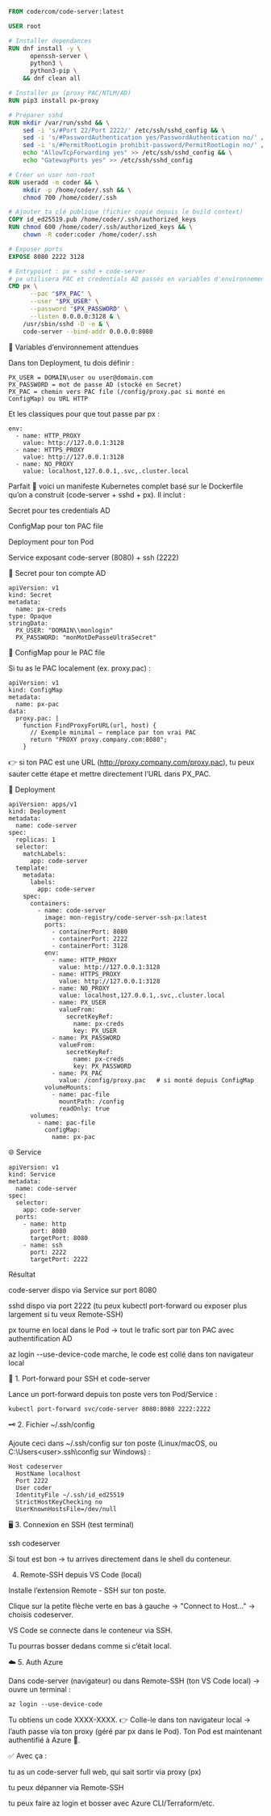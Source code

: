 ```Dockerfile
FROM codercom/code-server:latest

USER root

# Installer dependances
RUN dnf install -y \
      openssh-server \
      python3 \
      python3-pip \
    && dnf clean all

# Installer px (proxy PAC/NTLM/AD)
RUN pip3 install px-proxy

# Préparer sshd
RUN mkdir /var/run/sshd && \
    sed -i 's/#Port 22/Port 2222/' /etc/ssh/sshd_config && \
    sed -i 's/#PasswordAuthentication yes/PasswordAuthentication no/' /etc/ssh/sshd_config && \
    sed -i 's/#PermitRootLogin prohibit-password/PermitRootLogin no/' /etc/ssh/sshd_config && \
    echo "AllowTcpForwarding yes" >> /etc/ssh/sshd_config && \
    echo "GatewayPorts yes" >> /etc/ssh/sshd_config

# Créer un user non-root
RUN useradd -m coder && \
    mkdir -p /home/coder/.ssh && \
    chmod 700 /home/coder/.ssh

# Ajouter ta clé publique (fichier copié depuis le build context)
COPY id_ed25519.pub /home/coder/.ssh/authorized_keys
RUN chmod 600 /home/coder/.ssh/authorized_keys && \
    chown -R coder:coder /home/coder/.ssh

# Exposer ports
EXPOSE 8080 2222 3128

# Entrypoint : px + sshd + code-server
# px utilisera PAC et credentials AD passés en variables d'environnement
CMD px \
      --pac "$PX_PAC" \
      --user "$PX_USER" \
      --password "$PX_PASSWORD" \
      --listen 0.0.0.0:3128 & \
    /usr/sbin/sshd -D -e & \
    code-server --bind-addr 0.0.0.0:8080
```

🔧 Variables d’environnement attendues

Dans ton Deployment, tu dois définir :

```
PX_USER = DOMAIN\user ou user@domain.com
PX_PASSWORD = mot de passe AD (stocké en Secret)
PX_PAC = chemin vers PAC file (/config/proxy.pac si monté en ConfigMap) ou URL HTTP
```

Et les classiques pour que tout passe par px :

```
env:
  - name: HTTP_PROXY
    value: http://127.0.0.1:3128
  - name: HTTPS_PROXY
    value: http://127.0.0.1:3128
  - name: NO_PROXY
    value: localhost,127.0.0.1,.svc,.cluster.local
```

Parfait 🙌 voici un manifeste Kubernetes complet basé sur le Dockerfile qu’on a construit (code-server + sshd + px).
Il inclut :

Secret pour tes credentials AD

ConfigMap pour ton PAC file

Deployment pour ton Pod

Service exposant code-server (8080) + ssh (2222)


🔐 Secret pour ton compte AD
```
apiVersion: v1
kind: Secret
metadata:
  name: px-creds
type: Opaque
stringData:
  PX_USER: "DOMAIN\\monlogin"
  PX_PASSWORD: "monMotDePasseUltraSecret"

```


📜 ConfigMap pour le PAC file

Si tu as le PAC localement (ex. proxy.pac) :
```
apiVersion: v1
kind: ConfigMap
metadata:
  name: px-pac
data:
  proxy.pac: |
    function FindProxyForURL(url, host) {
      // Exemple minimal — remplace par ton vrai PAC
      return "PROXY proxy.company.com:8080";
    }
```

👉 si ton PAC est une URL (http://proxy.company.com/proxy.pac), tu peux sauter cette étape et mettre directement l’URL dans PX_PAC.


🚀 Deployment

```
apiVersion: apps/v1
kind: Deployment
metadata:
  name: code-server
spec:
  replicas: 1
  selector:
    matchLabels:
      app: code-server
  template:
    metadata:
      labels:
        app: code-server
    spec:
      containers:
        - name: code-server
          image: mon-registry/code-server-ssh-px:latest
          ports:
            - containerPort: 8080
            - containerPort: 2222
            - containerPort: 3128
          env:
            - name: HTTP_PROXY
              value: http://127.0.0.1:3128
            - name: HTTPS_PROXY
              value: http://127.0.0.1:3128
            - name: NO_PROXY
              value: localhost,127.0.0.1,.svc,.cluster.local
            - name: PX_USER
              valueFrom:
                secretKeyRef:
                  name: px-creds
                  key: PX_USER
            - name: PX_PASSWORD
              valueFrom:
                secretKeyRef:
                  name: px-creds
                  key: PX_PASSWORD
            - name: PX_PAC
              value: /config/proxy.pac   # si monté depuis ConfigMap
          volumeMounts:
            - name: pac-file
              mountPath: /config
              readOnly: true
      volumes:
        - name: pac-file
          configMap:
            name: px-pac
```

🌐 Service
```
apiVersion: v1
kind: Service
metadata:
  name: code-server
spec:
  selector:
    app: code-server
  ports:
    - name: http
      port: 8080
      targetPort: 8080
    - name: ssh
      port: 2222
      targetPort: 2222
```

Résultat

code-server dispo via Service sur port 8080

sshd dispo via port 2222 (tu peux kubectl port-forward ou exposer plus largement si tu veux Remote-SSH)

px tourne en local dans le Pod → tout le trafic sort par ton PAC avec authentification AD

az login --use-device-code marche, le code est collé dans ton navigateur local

🔌 1. Port-forward pour SSH et code-server

Lance un port-forward depuis ton poste vers ton Pod/Service :
```
kubectl port-forward svc/code-server 8080:8080 2222:2222
```


🗝️ 2. Fichier ~/.ssh/config

Ajoute ceci dans ~/.ssh/config sur ton poste (Linux/macOS, ou C:\Users\<user>\.ssh\config sur Windows) :

```
Host codeserver
  HostName localhost
  Port 2222
  User coder
  IdentityFile ~/.ssh/id_ed25519
  StrictHostKeyChecking no
  UserKnownHostsFile=/dev/null
```

🖥️ 3. Connexion en SSH (test terminal)

ssh codeserver


Si tout est bon → tu arrives directement dans le shell du conteneur.


4. Remote-SSH depuis VS Code (local)

Installe l’extension Remote - SSH sur ton poste.

Clique sur la petite flèche verte en bas à gauche → "Connect to Host..." → choisis codeserver.

VS Code se connecte dans le conteneur via SSH.

Tu pourras bosser dedans comme si c’était local.

☁️ 5. Auth Azure

Dans code-server (navigateur) ou dans Remote-SSH (ton VS Code local) → ouvre un terminal :
```
az login --use-device-code
```

Tu obtiens un code XXXX-XXXX.
👉 Colle-le dans ton navigateur local → l’auth passe via ton proxy (géré par px dans le Pod).
Ton Pod est maintenant authentifié à Azure 🎉.

✅ Avec ça :

tu as un code-server full web, qui sait sortir via proxy (px)

tu peux dépanner via Remote-SSH

tu peux faire az login et bosser avec Azure CLI/Terraform/etc.
